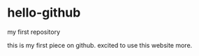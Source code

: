 # hello-github
my first repository

this is my first piece on github. excited to use this website more.
